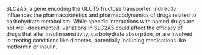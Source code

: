 SLC2A5, a gene encoding the GLUT5 fructose transporter, indirectly influences the pharmacokinetics and pharmacodynamics of drugs related to carbohydrate metabolism. While specific interactions with named drugs are not well-documented, variations in SLC2A5 could affect the efficacy of drugs that alter insulin sensitivity, carbohydrate absorption, or are involved in treating conditions like diabetes, potentially including medications like metformin or insulin.